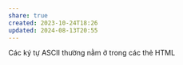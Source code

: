 ```yaml
---
share: true
created: 2023-10-24T18:26
updated: 2024-08-13T20:55
---
```

Các ký tự ASCII thường nằm ở trong các thẻ HTML
